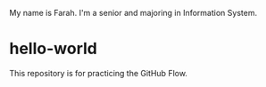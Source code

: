 My name is Farah. I'm a senior and majoring in Information System.
# hello-world
This repository is for practicing the GitHub Flow.

